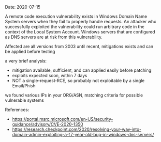 Date: 2020-07-15


A remote code execution vulnerability exists in
Windows Domain Name System servers when they fail
to properly handle requests. An attacker who
successfully exploited the vulnerability could run
arbitrary code in the context of the Local System
Account. Windows servers that are configured as DNS
servers are at risk from this vulnerability.

Affected are all versions from 2003 until recent,
mitigations exists and can be applied before testing

a very brief analysis:
- mitigation available, sufficient, and can applied easily
  before patching
- exploits expected soon, within 7 days
- NOT a single-request-RCE, so probably not exploitable by a single Email/Phish


we found various IPs in your ORG/ASN,
matching criteria for possible vulnerable systems



References:

- https://portal.msrc.microsoft.com/en-US/security-guidance/advisory/CVE-2020-1350
- https://research.checkpoint.com/2020/resolving-your-way-into-domain-admin-exploiting-a-17-year-old-bug-in-windows-dns-servers/


    
